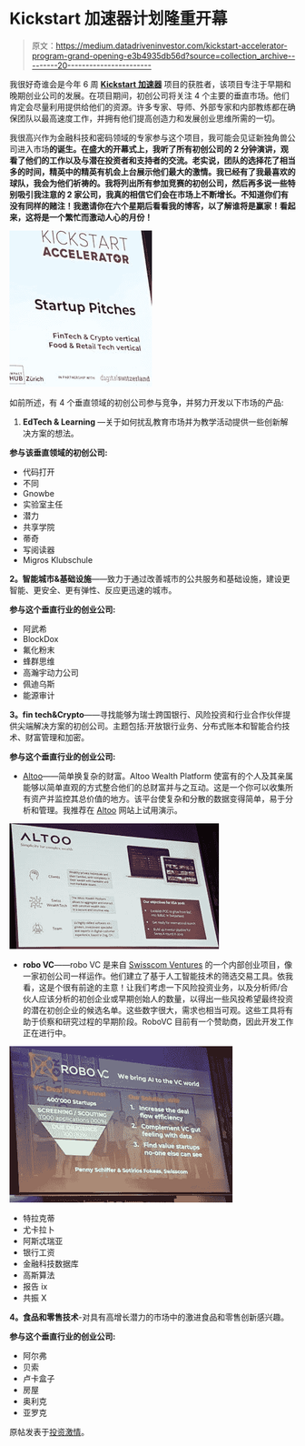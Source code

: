 # Kickstart 加速器计划隆重开幕

> 原文：<https://medium.datadriveninvestor.com/kickstart-accelerator-program-grand-opening-e3b4935db56d?source=collection_archive---------20----------------------->

我很好奇谁会是今年 6 周 [**Kickstart 加速器**](https://kickstart-accelerator.com/program/) 项目的获胜者，该项目专注于早期和晚期创业公司的发展。在项目期间，初创公司将关注 4 个主要的垂直市场。他们肯定会尽量利用提供给他们的资源。许多专家、导师、外部专家和内部教练都在确保团队以最高速度工作，并拥有他们提高创造力和发展创业思维所需的一切。

我很高兴作为金融科技和密码领域的专家参与这个项目，我可能会见证新独角兽公司进入市场**的诞生。在盛大的开幕式上，我听了所有初创公司的 2 分钟演讲，观看了他们的工作以及与潜在投资者和支持者的交流。老实说，团队的选择花了相当多的时间，精英中的精英有机会上台展示他们最大的激情。我已经有了我最喜欢的球队，我会为他们祈祷的。我将列出所有参加竞赛的初创公司，然后再多说一些特别吸引我注意的 2 家公司，我真的相信它们会在市场上不断增长。**不知道你们有没有同样的赌注**！我邀请你在六个星期后看看我的博客，以了解谁将是赢家！看起来，这将是一个繁忙而激动人心的月份！**

![](img/5e74527e7376dff763200f0f6ce2bf6f.png)

如前所述，有 4 个垂直领域的初创公司参与竞争，并努力开发以下市场的产品:

1.  **EdTech & Learning** —关于如何扰乱教育市场并为教学活动提供一些创新解决方案的想法。

**参与该垂直领域的初创公司:**

*   代码打开
*   不同
*   Gnowbe
*   实验室主任
*   潜力
*   共享学院
*   蒂奇
*   写阅读器
*   Migros Klubschule

**2。智能城市&基础设施**——致力于通过改善城市的公共服务和基础设施，建设更智能、更安全、更有弹性、反应更迅速的城市。

**参与这个垂直行业的创业公司:**

*   阿武希
*   BlockDox
*   氟化粉末
*   蜂群思维
*   高瀚宇动力公司
*   佩迪乌斯
*   能源审计

**3。fin tech&Crypto**——寻找能够为瑞士跨国银行、风险投资和行业合作伙伴提供尖端解决方案的初创公司。主题包括:开放银行业务、分布式账本和智能合约技术、财富管理和加密。

**参与这个垂直行业的创业公司:**

*   [Altoo](https://altoo.io/)——简单换复杂的财富。Altoo Wealth Platform 使富有的个人及其亲属能够以简单直观的方式整合他们的总财富并与之互动。这是一个你可以收集所有资产并监控其总价值的地方。该平台使复杂和分散的数据变得简单，易于分析和管理。我推荐在 [Altoo](https://altoo.io/) 网站上试用演示。

![](img/10ae60623dbfb76f875bf184ded3defc.png)

*   **robo VC**——robo VC 是来自 [Swisscom Ventures](https://www.swisscom.ch/en/ventures.html) 的一个内部创业项目，像一家初创公司一样运作。他们建立了基于人工智能技术的筛选交易工具。依我看，这是个很有前途的主意！让我们考虑一下风险投资业务，以及分析师/合伙人应该分析的初创企业或早期创始人的数量，以得出一些风投希望最终投资的潜在初创企业的候选名单。这些数字很大，需求也相当可观。这些工具将有助于侦察和研究过程的早期阶段。RoboVC 目前有一个赞助商，因此开发工作正在进行中。

![](img/44f3d4375b05105951e5230347a85e66.png)

*   特拉克蒂
*   尤卡拉卜
*   阿斯忒瑞亚
*   银行工资
*   金融科技数据库
*   高斯算法
*   报告 ix
*   共振 X

**4。食品和零售技术**-对具有高增长潜力的市场中的激进食品和零售创新感兴趣。

**参与这个垂直行业的创业公司:**

*   阿尔弗
*   贝索
*   卢卡盒子
*   房屋
*   奥利克
*   亚罗克

原帖发表于[投资激情](https://investinginpassion.com/2018/10/09/kickstart-accelerator-program-grand-opening/)。